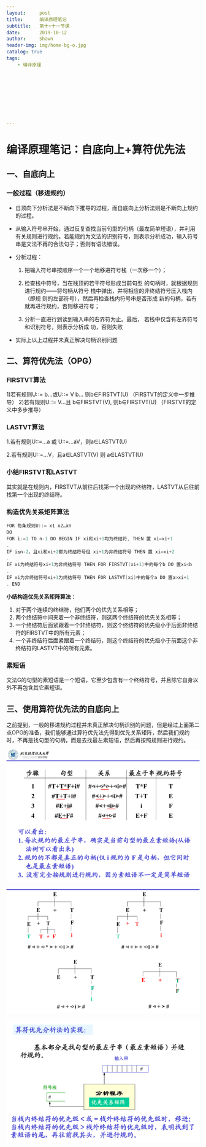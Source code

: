 ```yaml
---
layout:     post
title:      编译原理笔记
subtitle:   第十+十一节课
date:       2019-10-12
author:     Shawn
header-img: img/home-bg-o.jpg
catalog: true
tags:
    - 编译原理








---
```


# 编译原理笔记：自底向上+算符优先法

## 一、自底向上

### 一般过程（移进规约）

- 自顶向下分析法是不断向下推导的过程，而自底向上分析法则是不断向上规约的过程。

- 从输入符号串开始，通过反复查找当前句型的句柄（最左简单短语），并利用有关规则进行规约。若能规约为文法的识别符号，则表示分析成功，输入符号串是文法不再的合法句子；否则有语法错误。

- 分析过程：

  1. 把输入符号串按顺序一个一个地移进符号栈（一次移一个）；

  2. 检查栈中符号，当在栈顶的若干符号形成当前句型 的句柄时，就根据规则进行规约——将句柄从符号 栈中弹出，并将相应的非终结符号压入栈内（即规 则的左部符号），然后再检查栈内符号串是否形成 新的句柄，若有就再进行规约，否则移进符号；
  3. 分析一直进行到读到输入串的右界符为止。最后， 若栈中仅含有左界符号和识别符号，则表示分析成 功，否则失败

- 实际上以上过程并未真正解决句柄识别问题

## 二、算符优先法（OPG）

### FIRSTVT算法

1)若有规则U∷= b…或U∷= V b… 则b∈FIRSTVT(U) （FIRSTVT的定义中一步推导）
2)若有规则U∷= V…且 b∈FIRSTVT(V), 则b∈FIRSTVT(U) （FIRSTVT的定义中多步推导）

### LASTVT算法

1.若有规则U::=…a 或 U::=…aV，则a∈LASTVT(U) 

2.若有规则U::=…V，且a∈LASTVT(V) 则 a∈LASTVT(U)

### 小结FIRSTVT和LASTVT

其实就是在规则内，FIRSTVT从前往后找第一个出现的终结符，LASTVT从后往前找第一个出现的终结符。

### 构造优先关系矩阵算法

```c
FOR 每条规则U::= x1 x2…xn
DO
FOR i:=1 TO n-1 DO BEGIN IF xi和xi+1均为终结符, THEN 置 xi=xi+1
.
IF i≤n-2，且xi和xi+2都为终结符号但 xi+1为非终结符号 THEN 置 xi=xi+2
.
IF xi为终结符号xi+1为非终结符号 THEN FOR FIRSTVT(xi+1)中的每个b DO 置xi<b
.
IF xi为非终结符号xi+1为终结符号 THEN FOR LASTVT(xi)中的每个a DO 置a>xi+1
. END
```

**小结构造优先关系矩阵算法**：

1. 对于两个连续的终结符，他们两个的优先关系相等；
2. 两个终结符中间夹着一个非终结符，则这两个终结符的优先关系相等；
3. 一个终结符后面紧跟着一个非终结符，则这个终结符的优先级小于后面非终结符的FIRSTVT中的所有元素；
4. 一个非终结符后面紧跟着一个终结符，则这个终结符的优先级小于前面这个非终结符的LASTVT中的所有元素。

### 素短语

文法G的句型的素短语是一个短语，它至少包含有一个终结符号，并且除它自身以外不再包含其它素短语。

## 三、使用算符优先法的自底向上

之前提到，一般的移进规约过程并未真正解决句柄识别的问题，但是经过上面第二点OPG的准备，我们能够通过算符优先法先得到优先关系矩阵，然后我们规约时，不再是找句型的句柄，而是去找最左素短语，然后再按照规则进行规约。

![](https://raw.githubusercontent.com/ctttt1119/ctttt1119.github.io/master/img/bianyi-9-pic1.png)

![](https://raw.githubusercontent.com/ctttt1119/ctttt1119.github.io/master/img/bianyi-9-pic2.png)

![](https://raw.githubusercontent.com/ctttt1119/ctttt1119.github.io/master/img/bianyi-9-pic3.png)